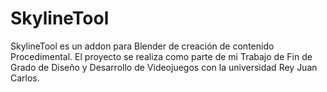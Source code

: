 # SkylineTool
SkylineTool es un addon para Blender de creación de contenido Procedimental. 
El proyecto se realiza como parte de mi Trabajo de Fin de Grado de Diseño y Desarrollo de Videojuegos con la universidad Rey Juan Carlos.
